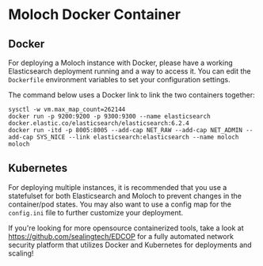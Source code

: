 # Moloch Docker Container

## Docker

For deploying a Moloch instance with Docker, please have a working Elasticsearch deployment running and a way to access it. You can edit the ```Dockerfile``` environment variables to set your configuration settings.  

The command below uses a Docker link to link the two containers together:

```
sysctl -w vm.max_map_count=262144
docker run -p 9200:9200 -p 9300:9300 --name elasticsearch docker.elastic.co/elasticsearch/elasticsearch:6.2.4
docker run -itd -p 8005:8005 --add-cap NET_RAW --add-cap NET_ADMIN --add-cap SYS_NICE --link elasticsearch:elasticsearch --name moloch moloch
```

## Kubernetes

For deploying multiple instances, it is recommended that you use a statefulset for both Elasticsearch and Moloch to prevent changes in the container/pod states. You may also want to use a config map for the ```config.ini``` file to further customize your deployment. 


If you're looking for more opensource containerized tools, take a look at https://github.com/sealingtech/EDCOP for a fully automated network security platform that utilizes Docker and Kubernetes for deployments and scaling! 
